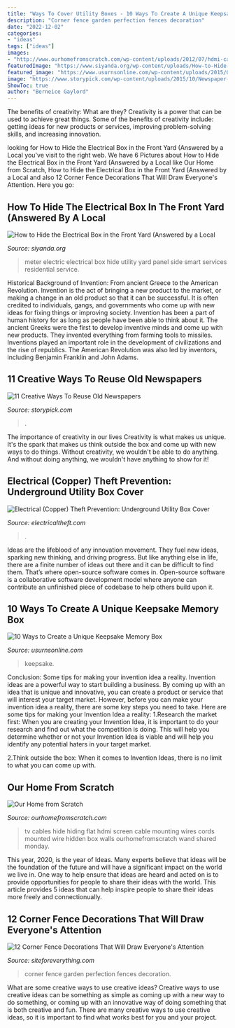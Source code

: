 ```yaml
---
title: "Ways To Cover Utility Boxes - 10 Ways To Create A Unique Keepsake Memory Box"
description: "Corner fence garden perfection fences decoration"
date: "2022-12-02"
categories:
- "ideas"
tags: ["ideas"]
images:
- "http://www.ourhomefromscratch.com/wp-content/uploads/2012/07/hdmi-cables-e1343788500566-682x1024.jpg"
featuredImage: "https://www.siyanda.org/wp-content/uploads/How-to-Hide-the-Electrical-Box-in-the-Front-Yard.jpg"
featured_image: "https://www.usurnsonline.com/wp-content/uploads/2015/06/diy-pull-out-photo-memory-box.jpg"
image: "https://www.storypick.com/wp-content/uploads/2015/10/Newspaper-Cover.jpg"
ShowToc: true
author: "Berneice Gaylord"
---
```



The benefits of creativity: What are they?
Creativity is a power that can be used to achieve great things. Some of the benefits of creativity include: getting ideas for new products or services, improving problem-solving skills, and increasing innovation.

	

		
looking for How to Hide the Electrical Box in the Front Yard (Answered by a Local you've visit to the right web. We have 6 Pictures about How to Hide the Electrical Box in the Front Yard (Answered by a Local like Our Home from Scratch, How to Hide the Electrical Box in the Front Yard (Answered by a Local and also 12 Corner Fence Decorations That Will Draw Everyone&#039;s Attention. Here you go:
		
    
## How To Hide The Electrical Box In The Front Yard (Answered By A Local

<img loading=lazy src="https://www.siyanda.org/wp-content/uploads/How-to-Hide-the-Electrical-Box-in-the-Front-Yard.jpg" onerror="this.onerror=null;this.src='https://tse1.mm.bing.net/th?id=OIP.W8HdTIt-KTI0nJwnzBlBJQHaJ-&amp;pid=15.1';" alt="How to Hide the Electrical Box in the Front Yard (Answered by a Local">

_Source: siyanda.org_

>meter electric electrical box hide utility yard panel side smart services residential service. 

	

Historical Background of Invention: From ancient Greece to the American Revolution.
Invention is the act of bringing a new product to the market, or making a change in an old product so that it can be successful. It is often credited to individuals, gangs, and governments who come up with new ideas for fixing things or improving society. Invention has been a part of human history for as long as people have been able to think about it. The ancient Greeks were the first to develop inventive minds and come up with new products. They invented everything from farming tools to missiles. Inventions played an important role in the development of civilizations and the rise of republics. The American Revolution was also led by inventors, including Benjamin Franklin and John Adams.

    
## 11 Creative Ways To Reuse Old Newspapers

<img loading=lazy src="https://www.storypick.com/wp-content/uploads/2015/10/Newspaper-Cover.jpg" onerror="this.onerror=null;this.src='https://tse1.mm.bing.net/th?id=OIP.RrRiEMaGKI19VrJYQ8eYjgHaEK&amp;pid=15.1';" alt="11 Creative Ways To Reuse Old Newspapers">

_Source: storypick.com_

>. 

	

The importance of creativity in our lives
Creativity is what makes us unique. It's the spark that makes us think outside the box and come up with new ways to do things. Without creativity, we wouldn't be able to do anything. And without doing anything, we wouldn't have anything to show for it!

    
## Electrical (Copper) Theft Prevention: Underground Utility Box Cover

<img loading=lazy src="https://www.electricaltheft.com/wp-content/uploads/2013/08/UndergroundUtilityBoxDiagram_Reduced.jpg" onerror="this.onerror=null;this.src='https://tse2.mm.bing.net/th?id=OIP.bSIP5LnIvb80vyfTgy3OiQHaKB&amp;pid=15.1';" alt="Electrical (Copper) Theft Prevention: Underground Utility Box Cover">

_Source: electricaltheft.com_

>. 

	

Ideas are the lifeblood of any innovation movement. They fuel new ideas, sparking new thinking, and driving progress. But like anything else in life, there are a finite number of ideas out there and it can be difficult to find them. That’s where open-source software comes in. Open-source software is a collaborative software development model where anyone can contribute an unfinished piece of codebase to help others build upon it.

    
## 10 Ways To Create A Unique Keepsake Memory Box

<img loading=lazy src="https://www.usurnsonline.com/wp-content/uploads/2015/06/diy-pull-out-photo-memory-box.jpg" onerror="this.onerror=null;this.src='https://tse3.mm.bing.net/th?id=OIP.SUm5Xwj4aMb89WtpjLHhqgHaJ4&amp;pid=15.1';" alt="10 Ways to Create a Unique Keepsake Memory Box">

_Source: usurnsonline.com_

>keepsake. 

	

Conclusion: Some tips for making your invention idea a reality.
Invention ideas are a powerful way to start building a business. By coming up with an idea that is unique and innovative, you can create a product or service that will interest your target market. However, before you can make your invention idea a reality, there are some key steps you need to take. Here are some tips for making your Invention Idea a reality:
1.Research the market first: When you are creating your Invention Idea, it is important to do your research and find out what the competition is doing. This will help you determine whether or not your Invention Idea is viable and will help you identify any potential haters in your target market.

2.Think outside the box: When it comes to Invention Ideas, there is no limit to what you can come up with.

    
## Our Home From Scratch

<img loading=lazy src="http://www.ourhomefromscratch.com/wp-content/uploads/2012/07/hdmi-cables-e1343788500566-682x1024.jpg" onerror="this.onerror=null;this.src='https://tse4.mm.bing.net/th?id=OIP.93iiQfl6cAU9EVwt3RhIYgHaLH&amp;pid=15.1';" alt="Our Home from Scratch">

_Source: ourhomefromscratch.com_

>tv cables hide hiding flat hdmi screen cable mounting wires cords mounted wire hidden box walls ourhomefromscratch wand shared monday. 

	

This year, 2020, is the year of Ideas. Many experts believe that ideas will be the foundation of the future and will have a significant impact on the world we live in. One way to help ensure that ideas are heard and acted on is to provide opportunities for people to share their ideas with the world. This article provides 5 ideas that can help inspire people to share their ideas more freely and connectionually.

    
## 12 Corner Fence Decorations That Will Draw Everyone&#039;s Attention

<img loading=lazy src="http://siteforeverything.com/wp-content/uploads/2017/05/Corner-Fences-Garden-Decor-08.jpg" onerror="this.onerror=null;this.src='https://tse3.mm.bing.net/th?id=OIP.Q6l6YgwmTaVB4TaE4ZpdgAHaFj&amp;pid=15.1';" alt="12 Corner Fence Decorations That Will Draw Everyone&#039;s Attention">

_Source: siteforeverything.com_

>corner fence garden perfection fences decoration. 

	

What are some creative ways to use creative ideas?
Creative ways to use creative ideas can be something as simple as coming up with a new way to do something, or coming up with an innovative way of doing something that is both creative and fun. There are many creative ways to use creative ideas, so it is important to find what works best for you and your project.

